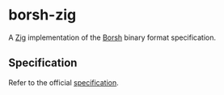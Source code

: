 # borsh-zig

A [Zig](https://ziglang.org) implementation of the [Borsh](https://borsh.io/) binary format specification.

## Specification

Refer to the official [specification](https://borsh.io/).